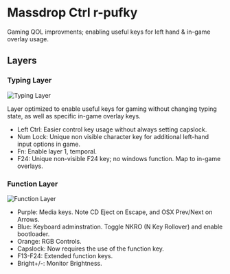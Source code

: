 # Massdrop Ctrl r-pufky

Gaming QOL improvments; enabling useful keys for left hand & in-game overlay usage.

## Layers

### Typing Layer

![Typing Layer](https://i.imgur.com/qEBaupV.png)

Layer optimized to enable useful keys for gaming without changing typing state, as well as specific
in-game overlay keys.

* Left Ctrl: Easier control key usage without always setting capslock.
* Num Lock: Unique non visible character key for additional left-hand input options in game.
* Fn: Enable layer 1, temporal.
* F24: Unique non-visible F24 key; no windows function. Map to in-game overlays.
 
### Function Layer

![Function Layer](https://i.imgur.com/2qGNwVQ.png)

* Purple: Media keys. Note CD Eject on Escape, and OSX Prev/Next on Arrows.
* Blue: Keyboard adminstration. Toggle NKRO (N Key Rollover) and enable bootloader.
* Orange: RGB Controls.
* Capslock: Now requires the use of the function key.
* F13-F24: Extended function keys.
* Bright+/-: Monitor Brightness.
